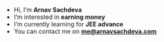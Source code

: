 - Hi, I’m **Arnav Sachdeva**
- I’m interested in **earning money**
- I’m currently learning for **JEE advance**
- You can contact me on **me@arnavsachdeva.com**
